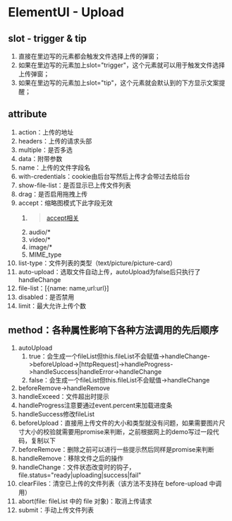 # ElementUI - Upload

## slot - trigger & tip
1. 直接在<el-upload>里边写的元素都会触发文件选择上传的弹窗；
2. 如果在<el-upload>里边写的元素加上slot="trigger"，这个元素就可以用于触发文件选择上传弹窗；
3. 如果在<el-upload>里边写的元素加上slot="tip"，这个元素就会默认到<el-upload>的下方显示文案提醒；

## attribute
1. action：上传的地址
2. headers：上传的请求头部
3. multiple：是否多选
4. data：附带参数
5. name：上传的文件字段名
6. with-credentials：cookie由后台写然后上传才会带过去给后台
7. show-file-list：是否显示已上传文件列表
8. drag：是否启用拖拽上传
9. accept：缩略图模式下此字段无效 
   1.  > [accept相关](https://www.runoob.com/tags/att-input-accept.html)
   2.  audio/*
   3.  video/*
   4.  image/*
   5.  MIME_type
10. list-type：文件列表的类型（text/picture/picture-card）
11. auto-upload：选取文件自动上传，autoUpload为false后只执行了handleChange
12. file-list：[{name: name,url:url}]
13. disabled：是否禁用
14. limit：最大允许上传个数

## method：各种属性影响下各种方法调用的先后顺序
1. autoUpload
    1. true：会生成一个fileList但this.fileList不会赋值->handleChange->beforeUpload->\[httpRequest\]->handleProgress->handleSuccess|handleError->handleChange
    2. false：会生成一个fileList但this.fileList不会赋值->handleChange
2. beforeRemove->handleRemove
3. handleExceed：文件超出时提示
4. handleProgress注意要通过event.percent来加载进度条
5. handleSuccess修改fileList
6. beforeUpload：直接用上传文件的大小和类型就没有问题，如果需要图片尺寸大小的校验就需要用promise来判断，之前根据网上的demo写过一段代码，复制以下
7. beforeRemove：删除之前可以进行一些提示然后同样是promise来判断
8. handleRemove：移除文件之后的操作
9. handleChange：文件状态改变时的钩子，file.status="ready|uploading|success|fail"
10. clearFiles：清空已上传的文件列表（该方法不支持在 before-upload 中调用）
11. abort(file: fileList 中的 file 对象)：取消上传请求
12. submit：手动上传文件列表